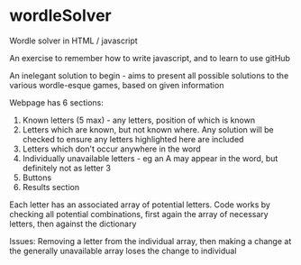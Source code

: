 # wordleSolver
Wordle solver in HTML / javascript

An exercise to remember how to write javascript, and to learn to use gitHub

An inelegant solution to begin - aims to present all possible solutions to the various wordle-esque games, based on given information

Webpage has 6 sections:
1) Known letters (5 max) - any letters, position of which is known
2) Letters which are known, but not known where. Any solution will be checked to ensure any letters highlighted here are included
3) Letters which don't occur anywhere in the word
4) Individually unavailable letters - eg an A may appear in the word, but definitely not as letter 3
5) Buttons
6) Results section

Each letter has an associated array of potential letters. Code works by checking all potential combinations, first again the array of necessary letters, then against the dictionary

Issues:
Removing a letter from the individual array, then making a change at the generally unavailable array loses the change to individual
